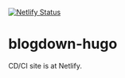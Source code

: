 [![Netlify Status](https://api.netlify.com/api/v1/badges/9ab3f750-ffe0-4ac1-bf01-d11ddd142ba9/deploy-status)](https://app.netlify.com/sites/nervous-mcnulty-87e71e/deploys)

# blogdown-hugo

CD/CI site is at Netlify. 
